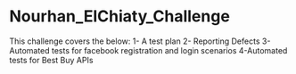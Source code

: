 # Nourhan_ElChiaty_Challenge
This challenge covers the below:
1- A test plan
2- Reporting Defects
3- Automated tests for facebook registration and login scenarios
4-Automated tests for Best Buy APIs
